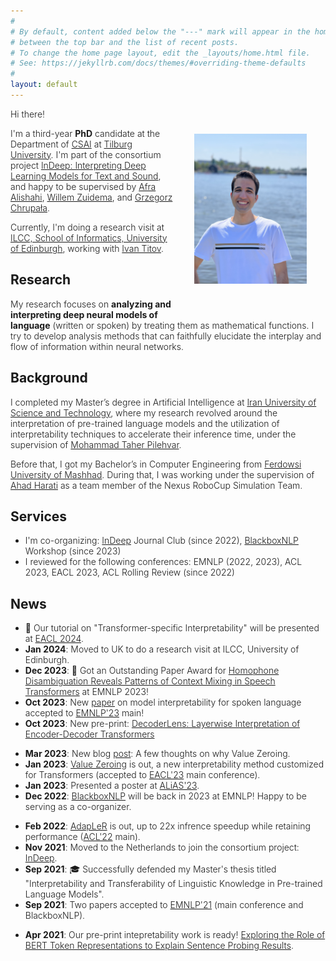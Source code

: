 ```yaml
---
#
# By default, content added below the "---" mark will appear in the home page
# between the top bar and the list of recent posts.
# To change the home page layout, edit the _layouts/home.html file.
# See: https://jekyllrb.com/docs/themes/#overriding-theme-defaults
#
layout: default
---
```


<style>
    p, li {font-weight: 300;}
</style>
<!-- (comment) the image below can be found in img folder of this very project-->

<!-- ![me](/resources/people/me_3.jpg){: style="float: right; margin: 40px 30px; width: 180px;"} -->
<figure style="float: right; margin: 40px 30px;">
  <img src="/resources/people/me.jpg" alt="Me" style="width: 180px;">
  <!-- <figcaption style="display: block; text-align: center;"><span class="note">(Twister and me)</span></figcaption> -->
</figure>


Hi there!

I'm a third-year __PhD__ candidate at the Department of [CSAI](https://www.tilburguniversity.edu/about/schools/tshd/departments/dca) at [Tilburg University](https://www.tilburguniversity.edu/). I'm part of the consortium project [InDeep: Interpreting Deep Learning Models for Text and Sound](https://projects.illc.uva.nl/indeep/), and happy to be supervised by [Afra Alishahi](http://afra.alishahi.name/), [Willem Zuidema](https://staff.fnwi.uva.nl/w.zuidema/), and [Grzegorz Chrupała](https://grzegorz.chrupala.me/).

Currently, I'm doing a research visit at [ILCC, School of Informatics, University of Edinburgh](https://web.inf.ed.ac.uk/ilcc), working with [Ivan Titov](http://ivan-titov.org/).

## Research
My research focuses on __analyzing and interpreting deep neural models of language__ (written or spoken) by treating them as mathematical functions. I try to develop analysis methods that can faithfully elucidate the interplay and flow of information within neural networks.

## Background
<!-- ## <span style="color:#424242">Background </span> -->
I completed my Master’s degree in Artificial Intelligence at [Iran University of Science and Technology](http://www.iust.ac.ir/en), where my research revolved around the interpretation of pre-trained language models and the utilization of interpretability techniques to accelerate their inference time, under the supervision of [Mohammad Taher Pilehvar](https://pilehvar.github.io/).

Before that, I got my Bachelor’s in Computer Engineering from [Ferdowsi University of Mashhad](https://en.um.ac.ir/). During that, I was working under the supervision of [Ahad Harati](http://a.harati.profcms.um.ac.ir/) as a team member of the Nexus RoboCup Simulation Team.


## Services
<!-- ## <span style="color:#424242">Services </span> -->
* I'm co-organizing: [InDeep](https://projects.illc.uva.nl/indeep/) Journal Club (since 2022), [BlackboxNLP](https://blackboxnlp.github.io/) Workshop (since 2023)
* I reviewed for the following conferences: EMNLP (2022, 2023), ACL 2023, EACL 2023, ACL Rolling Review (since 2022)

## News 
<!-- ## <span style="color:#424242">News and Activities </span> -->
* <span class="emoji">🚀</span> Our tutorial on "Transformer-specific Interpretability" will be presented at [EACL 2024](https://2024.eacl.org/program/tutorials/).
* __Jan 2024__: Moved to UK to do a research visit at ILCC, University of Edinburgh.
* __Dec 2023__: <span class="emoji">🏅</span> Got an Outstanding Paper Award for [Homophone Disambiguation Reveals Patterns of Context Mixing in Speech Transformers](https://aclanthology.org/2023.emnlp-main.513/) at EMNLP 2023!
* __Oct 2023__: New [paper](https://arxiv.org/abs/2310.09925) on model interpretability for spoken language accepted to [EMNLP'23](https://2023.emnlp.org/) main!
* __Oct 2023__: New pre-print: [DecoderLens: Layerwise Interpretation of Encoder-Decoder Transformers](https://arxiv.org/abs/2310.03686)
<!-- * __Jun 2023__: Invited talk on "Context Mixing in Transformers" at [GroNLP](https://www.rug.nl/research/clcg/research/cl/), University of Groningen. -->
<!-- * __May 2023__: Gave a guest lecture on Transformers to an undergraduate CL course at Tilburg University. -->
* __Mar 2023__: New blog [post](https://hmohebbi.github.io/blog/value-zeroing): A few thoughts on why Value Zeroing.
* __Jan 2023__: [Value Zeroing](https://arxiv.org/abs/2301.12971) is out, a new interpretability method customized for Transformers (accepted to [EACL'23](https://2023.eacl.org/) main conference).
* __Jan 2023__: Presented a poster at [ALiAS'23](https://staff.fnwi.uva.nl/w.zuidema/alias-2023/).
* __Dec 2022__: [BlackboxNLP](https://blackboxnlp.github.io/) will be back in 2023 at EMNLP! Happy to be serving as a co-organizer.
<!-- * __Sep 2022__: Gave a guest lecture on "Interpretability of Transformers" to a graduate Advanced Deep Learning course at Tilburg University. \[[slides](https://drive.google.com/file/d/1Z39YSfzpzzkqAiMxVdW1nOkudfYVgj_y/view?usp=sharing)\] -->
<!-- * __May 2022__: Gave a short talk at [InDeep](https://projects.illc.uva.nl/indeep/) workshop at the University of Amsterdam. -->
* __Feb 2022__: [AdapLeR](https://aclanthology.org/2022.acl-long.1/) is out, up to 22x infrence speedup while retaining performance ([ACL'22](https://www.2022.aclweb.org/) main).
* __Nov 2021__: Moved to the Netherlands to join the consortium project: [InDeep](https://interpretingdl.github.io/).
* __Sep 2021__: <span class="emoji">🎓</span> Successfully defended my Master's thesis titled "Interpretability and Transferability of Linguistic Knowledge in Pre-trained Language Models".
* __Sep 2021__: Two papers accepted to [EMNLP'21](https://2021.emnlp.org/) (main conference and BlackboxNLP).
<!-- * __Jun 2021__: Invited talk at Cambridge/Cardiff Workshop in Natural Language Processing. -->
<!-- * __May 2021__: Gave a joint guest lecture, with [Ali](https://www.amodarressi.com/), on Interpretability to a graduate [NLP course](https://teias-courses.github.io/nlp99/) at Khatam University. \[[slides](https://drive.google.com/file/d/1cAzlIlbuVAFZXz3gaFGBTRZwjq-_V2lb/view?usp=sharing)\] -->
* __Apr 2021__: Our pre-print intepretability work is ready! [Exploring the Role of BERT Token Representations to Explain Sentence Probing Results](https://arxiv.org/abs/2104.01477).
